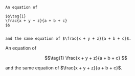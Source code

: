 ```
An equation of

$$\tag{1}
\frac{x + y + z}{a + b + c}
$$


and the same equation of $\frac{x + y + z}{a + b + c}$.
```

An equation of

$$\tag{1}
\frac{x + y + z}{a + b + c}
$$


and the same equation of $\frac{x + y + z}{a + b + c}$.
